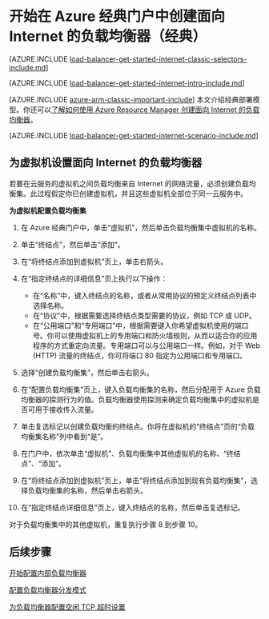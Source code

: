 
<properties 
   pageTitle="开始使用 Azure 经典门户在经典部署模型中创建面向 Internet 的负载均衡器 | Azure"
   description="了解如何使用 Azure 经典门户在经典部署模型中创建面向 Internet 的负载均衡器"
   services="load-balancer"
   documentationCenter="na"
   authors="sdwheeler"
   manager="carmonm"
   editor=""
   tags="azure-service-management"
/>
<tags
   ms.service="load-balancer"
   ms.devlang="na"
   ms.topic="article"
   ms.tgt_pltfrm="na"
   ms.workload="infrastructure-services"
   ms.date="08/31/2016"
   wacn.date="10/10/2016"
   ms.author="sewhee" />

# 开始在 Azure 经典门户中创建面向 Internet 的负载均衡器（经典）

[AZURE.INCLUDE [load-balancer-get-started-internet-classic-selectors-include.md](../../includes/load-balancer-get-started-internet-classic-selectors-include.md)]

[AZURE.INCLUDE [load-balancer-get-started-internet-intro-include.md](../../includes/load-balancer-get-started-internet-intro-include.md)]

[AZURE.INCLUDE [azure-arm-classic-important-include](../../includes/azure-arm-classic-important-include.md)] 本文介绍经典部署模型。你还可以[了解如何使用 Azure Resource Manager 创建面向 Internet 的负载均衡器](/documentation/articles/load-balancer-get-started-internet-arm-ps/)。

[AZURE.INCLUDE [load-balancer-get-started-internet-scenario-include.md](../../includes/load-balancer-get-started-internet-scenario-include.md)]


## 为虚拟机设置面向 Internet 的负载均衡器

若要在云服务的虚拟机之间负载均衡来自 Internet 的网络流量，必须创建负载均衡集。此过程假定你已创建虚拟机，并且这些虚拟机全部位于同一云服务中。

**为虚拟机配置负载均衡集**

1. 在 Azure 经典门户中，单击“虚拟机”，然后单击负载均衡集中虚拟机的名称。

2. 单击“终结点”，然后单击“添加”。

3. 在“将终结点添加到虚拟机”页上，单击右箭头。

4. 在“指定终结点的详细信息”页上执行以下操作：

    * 在“名称”中，键入终结点的名称，或者从常用协议的预定义终结点列表中选择名称。
    * 在“协议”中，根据需要选择终结点类型需要的协议，例如 TCP 或 UDP。
    * 在“公用端口”和“专用端口”中，根据需要键入你希望虚拟机使用的端口号。你可以使用虚拟机上的专用端口和防火墙规则，从而以适合你的应用程序的方式重定向流量。专用端口可以与公用端口一样。例如，对于 Web (HTTP) 流量的终结点，你可将端口 80 指定为公用端口和专用端口。

5. 选择“创建负载均衡集”，然后单击右箭头。

6. 在“配置负载均衡集”页上，键入负载均衡集的名称，然后分配用于 Azure 负载均衡器的探测行为的值。负载均衡器使用探测来确定负载均衡集中的虚拟机是否可用于接收传入流量。

7. 单击复选标记以创建负载均衡的终结点。你将在虚拟机的“终结点”页的“负载均衡集名称”列中看到“是”。

8. 在门户中，依次单击“虚拟机”、负载均衡集中其他虚拟机的名称、“终结点”、“添加”。

9. 在“将终结点添加到虚拟机”页上，单击“将终结点添加到现有负载均衡集”，选择负载均衡集的名称，然后单击右箭头。

10. 在“指定终结点详细信息”页上，键入终结点的名称，然后单击复选标记。

对于负载均衡集中的其他虚拟机，重复执行步骤 8 到步骤 10。



## 后续步骤

[开始配置内部负载均衡器](/documentation/articles/load-balancer-get-started-ilb-arm-ps/)

[配置负载均衡器分发模式](/documentation/articles/load-balancer-distribution-mode/)

[为负载均衡器配置空闲 TCP 超时设置](/documentation/articles/load-balancer-tcp-idle-timeout/)

<!---HONumber=Mooncake_0926_2016-->